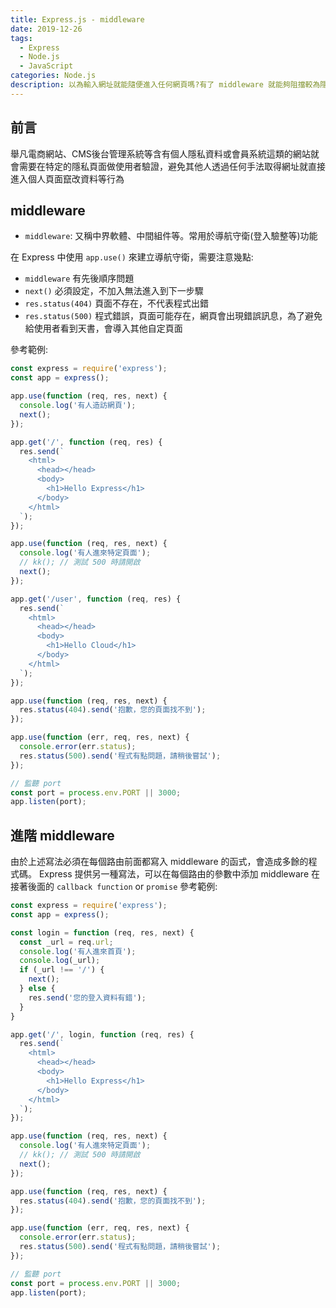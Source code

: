 ```yaml
---
title: Express.js - middleware
date: 2019-12-26
tags: 
  - Express
  - Node.js
  - JavaScript
categories: Node.js
description: 以為輸入網址就能隨便進入任何網頁嗎?有了 middleware 就能夠阻擋較為隱私的網頁不讓使用者輕鬆輸入網址進入呦!! 
---
```

## 前言
舉凡電商網站、CMS後台管理系統等含有個人隱私資料或會員系統這類的網站就會需要在特定的隱私頁面做使用者驗證，避免其他人透過任何手法取得網址就直接進入個人頁面竄改資料等行為

## middleware
* `middleware`: 又稱中界軟體、中間組件等。常用於導航守衛(登入驗整等)功能

在 Express 中使用 `app.use()` 來建立導航守衛，需要注意幾點:
* `middleware` 有先後順序問題
* `next()` 必須設定，不加入無法進入到下一步驟
* `res.status(404)` 頁面不存在，不代表程式出錯
* `res.status(500)` 程式錯誤，頁面可能存在，網頁會出現錯誤訊息，為了避免給使用者看到天書，會導入其他自定頁面

參考範例:
``` JavaScript
const express = require('express');
const app = express();

app.use(function (req, res, next) {
  console.log('有人造訪網頁');
  next();
});

app.get('/', function (req, res) {
  res.send(`
    <html>
      <head></head>
      <body>
        <h1>Hello Express</h1>
      </body>
    </html>
  `);
});

app.use(function (req, res, next) {
  console.log('有人進來特定頁面');
  // kk(); // 測試 500 時請開啟
  next();
});

app.get('/user', function (req, res) {
  res.send(`
    <html>
      <head></head>
      <body>
        <h1>Hello Cloud</h1>
      </body>
    </html>
  `);
});

app.use(function (req, res, next) {
  res.status(404).send('抱歉，您的頁面找不到');
});

app.use(function (err, req, res, next) {
  console.error(err.status);
  res.status(500).send('程式有點問題，請稍後嘗試');
});

// 監聽 port
const port = process.env.PORT || 3000;
app.listen(port);
```

## 進階 middleware
由於上述寫法必須在每個路由前面都寫入 middleware 的函式，會造成多餘的程式碼。
Express 提供另一種寫法，可以在每個路由的參數中添加 middleware 在接著後面的 `callback function` or `promise` 
參考範例:
``` JavaScript
const express = require('express');
const app = express();

const login = function (req, res, next) {
  const _url = req.url;
  console.log('有人進來首頁');
  console.log(_url);
  if (_url !== '/') {
    next();
  } else {
    res.send('您的登入資料有錯');
  }
}

app.get('/', login, function (req, res) {
  res.send(`
    <html>
      <head></head>
      <body>
        <h1>Hello Express</h1>
      </body>
    </html>
  `);
});

app.use(function (req, res, next) {
  console.log('有人進來特定頁面');
  // kk(); // 測試 500 時請開啟
  next();
});

app.use(function (req, res, next) {
  res.status(404).send('抱歉，您的頁面找不到');
});

app.use(function (err, req, res, next) {
  console.error(err.status);
  res.status(500).send('程式有點問題，請稍後嘗試');
});

// 監聽 port
const port = process.env.PORT || 3000;
app.listen(port);
```
